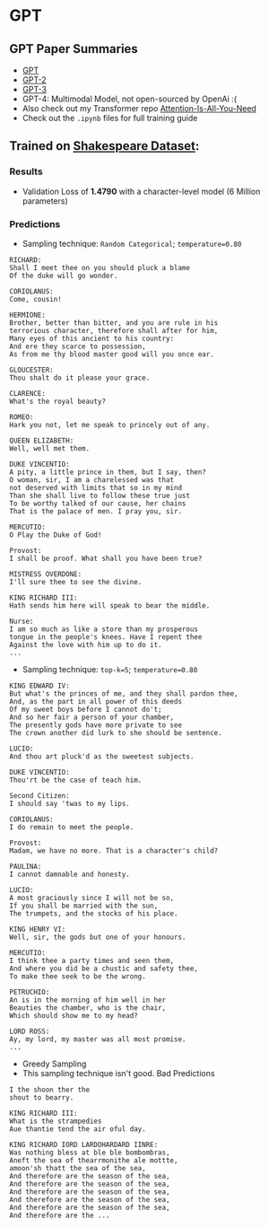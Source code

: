 # GPT
## GPT Paper Summaries
* [GPT](https://colab.research.google.com/drive/1d4BmKVoNGREQR2j2yv9lHORrcWS4eLgl#scrollTo=AP2x1jC9-319)
* [GPT-2](https://colab.research.google.com/drive/1d4BmKVoNGREQR2j2yv9lHORrcWS4eLgl#scrollTo=yHOofcd8Jajj)
* [GPT-3](https://colab.research.google.com/drive/1d4BmKVoNGREQR2j2yv9lHORrcWS4eLgl#scrollTo=mlHE3Xmjo290)
* GPT-4: Multimodal Model, not open-sourced by OpenAi :(
* Also check out my Transformer repo [Attention-Is-All-You-Need](https://github.com/VachanVY/Attention-Is-All-You-Need)
* Check out the `.ipynb` files for full training guide

## Trained on [Shakespeare Dataset](https://homl.info/shakespeare):
### Results
* Validation Loss of **1.4790** with a character-level model (6 Million parameters)

### Predictions
* Sampling technique: `Random Categorical`; `temperature=0.80`
```
RICHARD:
Shall I meet thee on you should pluck a blame
Of the duke will go wonder.

CORIOLANUS:
Come, cousin!

HERMIONE:
Brother, better than bitter, and you are rule in his
terrorious character, therefore shall after for him,
Many eyes of this ancient to his country:
And ere they scarce to possession,
As from me thy blood master good will you once ear.

GLOUCESTER:
Thou shalt do it please your grace.

CLARENCE:
What's the royal beauty?

ROMEO:
Hark you not, let me speak to princely out of any.

QUEEN ELIZABETH:
Well, well met them.

DUKE VINCENTIO:
A pity, a little prince in them, but I say, then?
O woman, sir, I am a charelessed was that
not deserved with limits that so in my mind
Than she shall live to follow these true just
To be worthy talked of our cause, her chains
That is the palace of men. I pray you, sir.

MERCUTIO:
O Play the Duke of God!

Provost:
I shall be proof. What shall you have been true?

MISTRESS OVERDONE:
I'll sure thee to see the divine.

KING RICHARD III:
Hath sends him here will speak to bear the middle.

Nurse:
I am so much as like a store than my prosperous
tongue in the people's knees. Have I repent thee
Against the love with him up to do it.
...
```

* Sampling technique: `top-k=5`; `temperature=0.80`
```
KING EDWARD IV:
But what's the princes of me, and they shall pardon thee,
And, as the part in all power of this deeds
Of my sweet boys before I cannot do't;
And so her fair a person of your chamber,
The presently gods have more private to see
The crown another did lurk to she should be sentence.

LUCIO:
And thou art pluck'd as the sweetest subjects.

DUKE VINCENTIO:
Thou'rt be the case of teach him.

Second Citizen:
I should say 'twas to my lips.

CORIOLANUS:
I do remain to meet the people.

Provost:
Madam, we have no more. That is a character's child?

PAULINA:
I cannot damnable and honesty.

LUCIO:
A most graciously since I will not be so,
If you shall be married with the sun,
The trumpets, and the stocks of his place.

KING HENRY VI:
Well, sir, the gods but one of your honours.

MERCUTIO:
I think thee a party times and seen them,
And where you did be a chustic and safety thee,
To make thee seek to be the wrong.

PETRUCHIO:
An is in the morning of him well in her
Beauties the chamber, who is the chair,
Which should show me to my head?

LORD ROSS:
Ay, my lord, my master was all most promise.
...
```

* Greedy Sampling
* This sampling technique isn't good. Bad Predictions
```
I the shoon ther the
shout to bearry.

KING RICHARD III:
What is the strampedies
Aue thantie tend the air oful day.

KING RICHARD IORD LARDOHARDARD IINRE:
Was nothing bless at ble ble bombombras,
Aneft the sea of thearrmonithe ale mottte,
amoon'sh thatt the sea of the sea,
And therefore are the season of the sea,
And therefore are the season of the sea,
And therefore are the season of the sea,
And therefore are the season of the sea,
And therefore are the season of the sea,
And therefore are the ...
```
